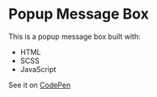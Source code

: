 # Popup Message Box

This is a popup message box built with:
- HTML
- SCSS
- JavaScript

See it on [CodePen](https://codepen.io/arshadmoolla/pen/jOrpxXP)